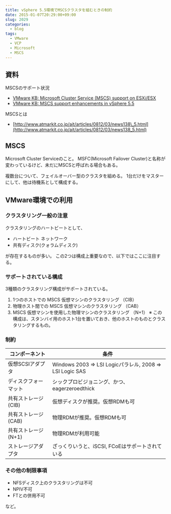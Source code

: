 ```yaml
---
title: vSphere 5.5環境でMSCSクラスタを組むときの制約
date: 2015-01-07T20:29:00+09:00
slug: 2029
categories:
  - blog
tags:
  - VMware
  - VCP
  - Microsoft
  - MSCS
---
```



## 資料
MSCSのサポート状況

  - [VMware KB: Microsoft Cluster Service (MSCS) support on ESXi/ESX](http://kb.vmware.com/selfservice/microsites/search.do?language=en_US&cmd=displayKC&externalId=1004617)
  - [VMware KB: MSCS support enhancements in vSphere 5.5](http://kb.vmware.com/selfservice/search.do?cmd=displayKC&docType=kc&docTypeID=DT_KB_1_1&externalId=2052238)

MSCSとは

  - [http://www.atmarkit.co.jp/ait/articles/0812/03/news138\_5.html](http://www.atmarkit.co.jp/ait/articles/0812/03/news138_5.html)

## MSCS
Microsoft Cluster Serviceのこと。
MSFC(Microsoft Failover Cluster)と名称が変わっているけど、未だにMSCSと呼ばれる場合もある。

複数台について、フェイルオーバー型のクラスタを組める。
1台だけをマスターにして、他は待機系として構成する。

## VMware環境での利用
### クラスタリング一般の注意
クラスタリングのハートビートとして、

* ハートビート ネットワーク
* 共有ディスク(クォラムディスク)

が存在するものが多い。
この2つは構成上重要なので、以下ではここに注目する。

### サポートされている構成
3種類のクラスタリング構成がサポートされている。

1. 1つのホストでの MSCS 仮想マシンのクラスタリング （CIB）
2. 物理ホスト間での MSCS 仮想マシンのクラスタリング （CAB）
3. MSCS 仮想マシンを使用した物理マシンのクラスタリング （N+1）
    ※ この構成は、スタンバイ用のホスト1台を置いておき、他のホストのものとクラスタリングするもの。

### 制約
| コンポーネント | 条件                                 |
|---------------|---------------------------------------|
| 仮想SCSIアダプタ | Windows 2003 => LSI Logicパラレル, 2008 => LSI Logic SAS | 
| ディスクフォーマット | シックプロビジョニング、かつ、eagerzeroedthick |
| 共有ストレージ (CIB) | 仮想ディスクが推奨。仮想RDMも可 |
| 共有ストレージ (CAB) | 物理RDMが推奨。仮想RDMも可  |
| 共有ストレージ (N+1) | 物理RDMが利用可能 |
| ストレージアダプタ | ざっくりいうと、iSCSI, FCoEはサポートされている |

### その他の制限事項
* NFSディスク上のクラスタリングは不可
* NPIV不可
* FTとの併用不可

など。


